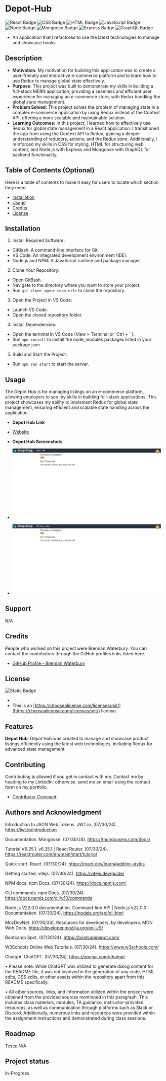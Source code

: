 # Depot-Hub

![React Badge](<https://img.shields.io/badge/React-(20%25)-blue>)
![CSS Badge](<https://img.shields.io/badge/CSS-(20%25)-darkblue>)
![HTML Badge](<https://img.shields.io/badge/HTML-(20%25)-red>)
![JavaScript Badge](<https://img.shields.io/badge/JavaScript-(20%25)-yellow>)
![Node Badge](<https://img.shields.io/badge/Node.js-(5%25)-green>)
![Mongoose Badge](<https://img.shields.io/badge/Mongoose-(5%25)-Blue>)
![Express Badge](<https://img.shields.io/badge/Express-(5%25)-black>)
![GraphQL Badge](<https://img.shields.io/badge/GraphQL-(5%25)-purple>)

- An application that I refactored to use the latest technologies to manage and showcase books.

## Description

- <strong>Motivation:</strong> My motivation for building this application was to create a user-friendly and interactive e-commerce platform and to learn how to use Redux to manage global state effectively.
- <strong>Purpose:</strong> This project was built to demonstrate my skills in building a full-stack MERN application, providing a seamless and efficient user experience for managing an e-commerce store, with Redux handling the global state management.
- <strong>Problem Solved:</strong> This project solves the problem of managing state in a complex e-commerce application by using Redux instead of the Context API, offering a more scalable and maintainable solution.
- <strong>Learning Outcomes:</strong> In this project, I learned how to effectively use Redux for global state management in a React application. I transitioned the app from using the Context API to Redux, gaining a deeper understanding of reducers, actions, and the Redux store. Additionally, I reinforced my skills in CSS for styling, HTML for structuring web content, and Node.js with Express and Mongoose with GraphQL for backend functionality.

## Table of Contents (Optional)

Here is a table of contents to make it easy for users to locate which section they need.

- [Installation](#installation)
- [Usage](#usage)
- [Credits](#credits)
- [License](#license)

## Installation

1. Install Required Software:

- GitBash: A command-line interface for Git.
- VS Code: An integrated development environment (IDE).
- Node.js and NPM: A JavaScript runtime and package manager.

2. Clone Your Repository:

- Open GitBash.
- Navigate to the directory where you want to store your project.
- Run `git clone <your-repo-url>` to clone the repository.

3. Open the Project in VS Code:

- Launch VS Code.
- Open the cloned repository folder.

4. Install Dependencies:

- Open the terminal in VS Code (View > Terminal or `Ctrl + ``).
- Run `npm install` to install the node_modules packages listed in your package.json.

5. Build and Start the Project:

- Run `npm run start` to start the server.

## Usage

The Depot Hub is for managing listings on an e-commerce platform, allowing employers to see my skills in building full-stack applications. This project showcases my ability to implement Redux for global state management, ensuring efficient and scalable state handling across the application.

- <strong>Depot Hub Link</strong>

- [Website](https://depothub.netlify.app/)

- <strong>Depot Hub Screenshots</strong>

- ![Screenshot](./client/src/assets/images/Home.png)
- ![Screenshot](./client/src/assets/images/Products.png)

## Support

N/A

## Credits

People who worked on this project were Brennan Waterbury. You can contact the contributors through the GitHub profiles links listed here.

- <a href="https://github.com/bwater47" alt="GitHub Link">GitHub Profile - Brennan Waterbury</a>

## License

![Static Badge](https://img.shields.io/badge/MIT-License-Blue)

-
- This is an [https://choosealicense.com/licenses/mit/](https://choosealicense.com/licenses/mit/) license.

## Features

<strong>Depot Hub</strong>: Depot Hub was created to manage and showcase product listings efficiently using the latest web technologies, including Redux for advanced state management.

## Contributing

Contributing is allowed if you get in contact with me. Contact me by heading to my LinkedIn; otherwise, send me an email using the contact form on my portfolio.

- [Contributor Covenant](https://www.contributor-covenant.org/)

## Authors and Acknowledgment

Introduction to JSON Web Tokens. JWT.io. (07/30/24). https://jwt.io/introduction

Documentation. Mongoose. (07/30/24). https://mongoosejs.com/docs/

Tutorial V6.25.1. v6.25.1 | React Router. (07/30/24). https://reactrouter.com/en/main/start/tutorial

Quick start. React. (07/30/24). https://react.dev/learn#adding-styles

Getting started. vitejs. (07/30/24). https://vitejs.dev/guide/

NPM docs. npm Docs. (07/30/24). https://docs.npmjs.com/

CLI commands. npm Docs. (07/30/24). https://docs.npmjs.com/cli/v10/commands

Node.js V22.0.0 documentation. Command-line API | Node.js v22.0.0 Documentation. (07/30/24). https://nodejs.org/api/cli.html

MozDevNet. (07/30/24). Resources for developers, by developers. MDN Web Docs. https://developer.mozilla.org/en-US/

Bootcamp Spot. (07/30/24). https://bootcampspot.com/

W3Schools Online Web Tutorials. (07/30/24). https://www.w3schools.com/

Chatgpt. ChatGPT. (07/30/24). https://openai.com/chatgpt

• Please note: While ChatGPT was utilized to generate dialog content for the README file, it was not involved in the generation of any code, HTML edits, CSS edits, or other assets within the repository apart from this README specifically.

• All other sources, links, and information utilized within the project were obtained from the provided sources mentioned in this paragraph. This includes class materials, modules, TA guidance, instructor-provided resources, as well as communication through platforms such as Slack or Discord. Additionally, numerous links and resources were provided within the assignment instructions and demonstrated during class sessions.

## Roadmap

Tests: N/A

## Project status

In-Progress
